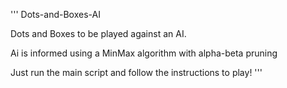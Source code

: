 '''
Dots-and-Boxes-AI

Dots and Boxes to be played against an AI.

Ai is informed using a MinMax algorithm with alpha-beta pruning

Just run the main script and follow the instructions to play!
'''
